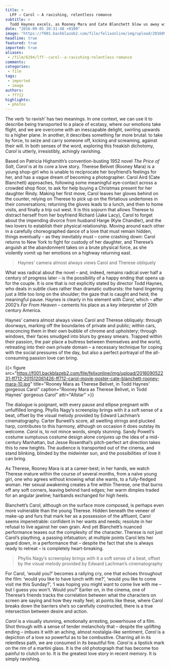 ```yaml
---
title: >
  LFF – Carol – A ravishing, relentless romance
subtitle: >
  Todd Haynes excels, as Rooney Mara and Cate Blanchett blow us away with nuanced performances
date: "2016-09-05 20:31:48 +0100"
image: "https://f001.backblazeb2.com/file/felixonline/img/upload/201609052230-ff712-201512061428-ff712-carol2-xlarge.jpg"
headline: true
featured: true
imported: true
aliases:
 - /film/6294/lff--carol--a-ravishing-relentless-romance
comments:
categories:
 - film
tags:
 - imported
 - image
authors:
 - ff712
highlights:
 - photos
---
```


The verb ‘to ravish’ has two meanings. In one context, we can use it to describe being transported to a place of ecstasy, where our emotions take flight, and we are overcome with an inescapable delight, swirling upwards to a higher plane. In another, it describes something far more brutal: to take by force, to seize and carry someone off, kicking and screaming, against their will. In both senses of the word, exploring this freakish dichotomy, _Carol_ is utterly, irresistibly, achingly ravishing.

Based on Patricia Highsmith’s convention-busting 1952 novel _The Price of Salt_, _Carol_ is at its core a love story. Therese Belivet (Rooney Mara) is a young shop-girl who is unable to reciprocate her boyfriend’s feelings for her, and has a vague dream of becoming a photographer. Carol Aird (Cate Blanchett) approaches, following some meaningful eye-contact across a crowded shop floor, to ask for help buying a Christmas present for her daughter Rindy. Making her first move, Carol leaves her gloves behind on the counter, relying on Therese to pick up on the flirtatious undertones in their conversations; returning the gloves leads to a lunch, and then to home visits, and finally a trip out west. It is this sojourn that allows Therese to distract herself from her boyfriend Richard (Jake Lacy), Carol to forget about the impending divorce from husband Harge (Kyle Chandler), and the two lovers to establish their physical relationship. Moving around each other in a carefully choreographed dance of a love that must remain hidden, things eventually – as they inevitably must – come crashing down: Carol returns to New York to fight for custody of her daughter, and Therese’s anguish at the abandonment takes on a brute physical force, as she violently vomit up her emotions on a highway returning east.

> Haynes’ camera almost always views Carol and Therese obliquely

What was radical about the novel – and, indeed, remains radical over half a century of progress later – is the possibility of a happy ending that opens up for the couple. It is one that is not explicitly stated by director Todd Haynes, who deals in subtle clues rather than dramatic outbursts: the hand lingering just a little too long on the shoulder; the gaze that is caught and held; the meaningful pause. Haynes is clearly in his element with _Carol_, which – after 2002’s _Far From Heaven_ – cements his place as a key interpreter of 20th century America.

Haynes’ camera almost always views Carol and Therese obliquely: through doorways, marking off the boundaries of private and public; within cars, ensconcing them in their own bubble of chrome and upholstery; through windows, their faces smudged into blurs by greasy smears. Trapped within their passion, the pair place a buttress between themselves and the world, retreating into their own private domain – a necessary technique for coping with the social pressures of the day, but also a perfect portrayal of the all-consuming passion love can bring.

{{< figure src="https://f001.backblazeb2.com/file/felixonline/img/upload/201609052231-ff712-201512061426-ff712-carol-movie-poster-cate-blanchett-rooney-mara-10.jpg" title="Rooney Mara as Therese Belivet, in Todd Haynes' gorgeous Carol" caption="Rooney Mara as Therese Belivet, in Todd Haynes' gorgeous Carol" attr="Allstar" >}}

The dialogue is poignant, with every pause and ellipse pregnant with unfulfilled longing. Phyllis Nagy’s screenplay brings with it a soft sense of a beat, offset by the visual melody provided by Edward Lachman’s cinematography. Carter Burwell’s score, all swelling strings and plucked harp, contributes to this harmony, although on occasion it does outstay its welcome. _Carol_ is, to not mince words, simply stunning. Sandy Powell’s costume sumptuous costume design alone conjures up the idea of a mid-century Manhattan, but Jesse Rosenthal’s pitch-perfect art direction takes this to new heights. The audience is transported out of the cinema, and stand blinking, blinded by the midwinter sun, and the possibilities of love it can bring.

As Therese, Rooney Mara is at a career-best; in her hands, we watch Therese mature within the course of several months, from a naïve young girl, one who agrees without knowing what she wants, to a fully-fledged woman. Her sexual awakening creates a fire within Therese, one that burns off any soft corners, leaving behind hard edges; her warm dimples traded for an angular jawline; hairbands exchanged for high heels.

Blanchett’s Carol, although on the surface more composed, is perhaps even more vulnerable than the young Therese. Hidden beneath the veneer of make-up and furs that mark her as a possession of the affluent, Carol seems impenetrable: confident in her wants and needs; resolute in her refusal to live against her own grain. And yet Blanchett’s nuanced performance teases out the complexity of the character. Therese is not just Carol’s plaything, a passing infatuation; at multiple points Carol lets her guard down, in a performance that – despite the fact that she is always ready to retreat – is completely heart-breaking.

> Phyllis Nagy’s screenplay brings with it a soft sense of a beat, offset by the visual melody provided by Edward Lachman’s cinematography

For Carol, ‘would you?’ becomes a rallying cry, one that echoes throughout the film: ‘would you like to have lunch with me?’, ‘would you like to come visit me this Sunday?’, ‘I was hoping you might want to come live with me – but I guess you won’t. Would you?’ Earlier on, in the cinema, one of Therese’s friends tracks the correlation between what the characters on screen are saying and how they really feel; at points like these, where Carol breaks down the barriers she’s so carefully constructed, there is a true intersection between desire and action.

_Carol_ is a visually stunning, emotionally arresting, powerhouse of a film. Shot through with a sense of tender melancholy that – despite the uplifting ending – imbues it with an aching, almost nostalgia-like sentiment, _Carol_ is a depiction of a love so powerful as to be combustive. Charring all in its relentless path, we are consumed in its beautiful fire. _Carol_ is a lipstick mark on the rim of a martini glass. It is the old photograph that has become too painful to clutch on to. It is the greatest love story in recent memory. It is simply ravishing.
